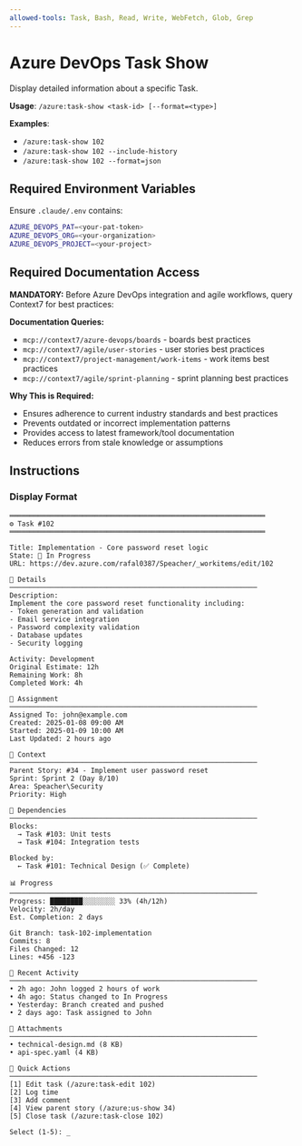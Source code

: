 ```yaml
---
allowed-tools: Task, Bash, Read, Write, WebFetch, Glob, Grep
---
```


# Azure DevOps Task Show

Display detailed information about a specific Task.

**Usage**: `/azure:task-show <task-id> [--format=<type>]`

**Examples**:
- `/azure:task-show 102`
- `/azure:task-show 102 --include-history`
- `/azure:task-show 102 --format=json`

## Required Environment Variables

Ensure `.claude/.env` contains:

```bash
AZURE_DEVOPS_PAT=<your-pat-token>
AZURE_DEVOPS_ORG=<your-organization>
AZURE_DEVOPS_PROJECT=<your-project>
```

## Required Documentation Access

**MANDATORY:** Before Azure DevOps integration and agile workflows, query Context7 for best practices:

**Documentation Queries:**
- `mcp://context7/azure-devops/boards` - boards best practices
- `mcp://context7/agile/user-stories` - user stories best practices
- `mcp://context7/project-management/work-items` - work items best practices
- `mcp://context7/agile/sprint-planning` - sprint planning best practices

**Why This is Required:**
- Ensures adherence to current industry standards and best practices
- Prevents outdated or incorrect implementation patterns
- Provides access to latest framework/tool documentation
- Reduces errors from stale knowledge or assumptions


## Instructions

### Display Format

```
═══════════════════════════════════════════════════════════════
⚙️ Task #102
═══════════════════════════════════════════════════════════════

Title: Implementation - Core password reset logic
State: 🔄 In Progress
URL: https://dev.azure.com/rafal0387/Speacher/_workitems/edit/102

📝 Details
─────────────────────────────────────────────────────────────
Description:
Implement the core password reset functionality including:
- Token generation and validation
- Email service integration
- Password complexity validation
- Database updates
- Security logging

Activity: Development
Original Estimate: 12h
Remaining Work: 8h
Completed Work: 4h

👤 Assignment
─────────────────────────────────────────────────────────────
Assigned To: john@example.com
Created: 2025-01-08 09:00 AM
Started: 2025-01-09 10:00 AM
Last Updated: 2 hours ago

📍 Context
─────────────────────────────────────────────────────────────
Parent Story: #34 - Implement user password reset
Sprint: Sprint 2 (Day 8/10)
Area: Speacher\Security
Priority: High

🔗 Dependencies
─────────────────────────────────────────────────────────────
Blocks:
  → Task #103: Unit tests
  → Task #104: Integration tests
  
Blocked by:
  ← Task #101: Technical Design (✅ Complete)

📊 Progress
─────────────────────────────────────────────────────────────
Progress: ████████░░░░░░░░ 33% (4h/12h)
Velocity: 2h/day
Est. Completion: 2 days

Git Branch: task-102-implementation
Commits: 8
Files Changed: 12
Lines: +456 -123

💬 Recent Activity
─────────────────────────────────────────────────────────────
• 2h ago: John logged 2 hours of work
• 4h ago: Status changed to In Progress
• Yesterday: Branch created and pushed
• 2 days ago: Task assigned to John

📎 Attachments
─────────────────────────────────────────────────────────────
• technical-design.md (8 KB)
• api-spec.yaml (4 KB)

🔧 Quick Actions
─────────────────────────────────────────────────────────────
[1] Edit task (/azure:task-edit 102)
[2] Log time
[3] Add comment
[4] View parent story (/azure:us-show 34)
[5] Close task (/azure:task-close 102)

Select (1-5): _
```